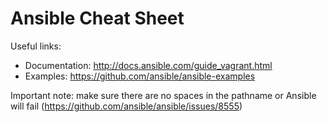 # Ansible Cheat Sheet

Useful links:
* Documentation: http://docs.ansible.com/guide_vagrant.html
* Examples: https://github.com/ansible/ansible-examples

Important note: make sure there are no spaces in the pathname or Ansible will fail (https://github.com/ansible/ansible/issues/8555)

